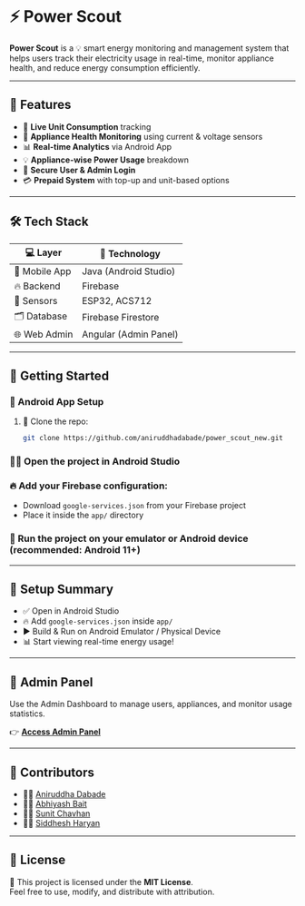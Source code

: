 # ⚡ Power Scout

**Power Scout** is a 💡 smart energy monitoring and management system that helps users track their electricity usage in real-time, monitor appliance health, and reduce energy consumption efficiently.

---

## 📱 Features

- 🔌 **Live Unit Consumption** tracking  
- 🧠 **Appliance Health Monitoring** using current & voltage sensors  
- 📊 **Real-time Analytics** via Android App  
- 💡 **Appliance-wise Power Usage** breakdown  
- 🔐 **Secure User & Admin Login**  
- 💳 **Prepaid System** with top-up and unit-based options  

---

## 🛠️ Tech Stack

| 💻 Layer        | 🧰 Technology           |
|----------------|------------------------|
| 📱 Mobile App   | Java (Android Studio)  |
| 🔥 Backend      | Firebase               |
| 📡 Sensors      | ESP32, ACS712          |
| 🗂️ Database     | Firebase Firestore     |
| 🌐 Web Admin    | Angular (Admin Panel)  |

---

## 🚀 Getting Started

### 📲 Android App Setup

1. 🔁 Clone the repo:
   ```bash
   git clone https://github.com/aniruddhadabade/power_scout_new.git

### 🧑‍💻 Open the project in Android Studio

### 🔥 Add your Firebase configuration:

- Download `google-services.json` from your Firebase project  
- Place it inside the `app/` directory

### 📱 Run the project on your emulator or Android device (recommended: Android 11+)

---

## 🔧 Setup Summary

- ✅ Open in Android Studio  
- 🔥 Add `google-services.json` inside `app/`  
- ▶️ Build & Run on Android Emulator / Physical Device  
- 📊 Start viewing real-time energy usage!

---

## 🔐 Admin Panel

Use the Admin Dashboard to manage users, appliances, and monitor usage statistics.

👉 [**Access Admin Panel**](https://github.com/aniruddhadabade/Power-scout-Admin)  


---

## 🙌 Contributors

- 👨‍💻 [Aniruddha Dabade](https://github.com/aniruddhadabade)  
- 👨‍💻 [Abhiyash Bait](https://github.com/Abhiyashweb)  
- 👨‍💻 [Sunit Chavhan](https://github.com/sunitchavhan30)  
- 👨‍💻 [Siddhesh Haryan](https://github.com/SiddheshHaryan23)  

---

## 📃 License

📝 This project is licensed under the **MIT License**.  
Feel free to use, modify, and distribute with attribution.
